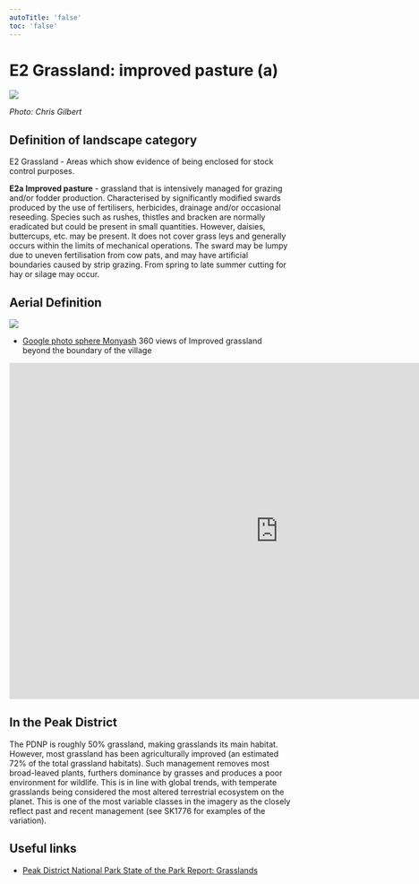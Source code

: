 ```yaml
---
autoTitle: 'false'
toc: 'false'
---
```


# E2 Grassland: improved pasture (a)

![](https://report-publishing/media/interpretation-key/e2a.png)

_Photo: Chris Gilbert_

## Definition of landscape category

E2 Grassland - Areas which show evidence of being enclosed for stock control purposes.

**E2a Improved pasture** - grassland that is intensively managed for grazing and/or fodder production. Characterised by significantly modified swards produced by the use of fertilisers, herbicides, drainage and/or occasional reseeding. Species such as rushes, thistles and bracken are normally eradicated but could be present in small quantities. However, daisies, buttercups, etc. may be present. It does not cover grass leys and generally occurs within the limits of mechanical operations. The sward may be lumpy due to uneven fertilisation from cow pats, and may have artificial boundaries caused by strip grazing. From spring to late summer cutting for hay or silage may occur.

## Aerial Definition

![](https://report-publishing/media/interpretation-key/fig13.png)

*   [Google photo sphere Monyash](https://goo.gl/maps/Dy239Bc2VAn9D5CH9) 360 views of Improved grassland beyond the boundary of the village

<iframe style="border: 0;" src="https://www.google.com/maps/embed?pb=!4v1683133980149!6m8!1m7!1sCAoSLEFGMVFpcE1XSmhhM280dWYxa2xGOFAxUnZyTEVaemY3TVpsUFRidlNZejh3!2m2!1d53.1947453!2d-1.7767824!3f113.01!4f-14.650000000000006!5f0.47053145945250824" width="960" height="600" allowfullscreen="allowfullscreen" loading="lazy"></iframe>

## In the Peak District

The PDNP is roughly 50% grassland, making grasslands its main habitat. However, most grassland has been agriculturally improved (an estimated 72% of the total grassland habitats). Such management removes most broad-leaved plants, furthers dominance by grasses and produces a poor environment for wildlife. This is in line with global trends, with temperate grasslands being considered the most altered terrestrial ecosystem on the planet. This is one of the most variable classes in the imagery as the closely reflect past and recent management (see SK1776 for examples of the variation).

## Useful links

*   [Peak District National Park State of the Park Report: Grasslands](https://reports.peakdistrict.gov.uk/sotpr/docs/wildlife-habitat/habitats.html#grassland)